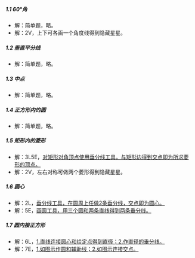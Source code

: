##### 1.1 60°角
- 解：简单题，略。
- 解：2V，上下可各画一个角度线得到隐藏星星。

##### 1.2 垂直平分线
- 解：简单题，略。

##### 1.3 中点
- 解：简单题，略。

##### 1.4 正方形内的圆
- 解：简单题，略。

##### 1.5 矩形内的菱形
- 解：3L5E，[对矩形对角顶点使用垂分线工具，与矩形边得到交点即为所求菱形的顶点。](images/solved/1.5.png)
- 解：2V，左右对称可做两个菱形得到隐藏星星。

##### 1.6 圆心
- 解：2L，[垂分线工具，在圆周上任做2条垂分线，交点即为圆心。](images/solved/1.6.1.png)
- 解：5E，[画圆工具，用三个圆和两条直线得到两条垂分线。](images/solved/1.6.2.png)

##### 1.7 圆内接正方形
- 解：6L，[1.直线连接圆心和给定点得到直径；2.作直径的垂分线。](images/solved/1.7.1.png)  
- 解：7E，[1.如图示作圆和辅助线；](images/solved/1.7.2.1.png)[2.如图示连接交点。](images/solved/1.7.2.2.png)  


